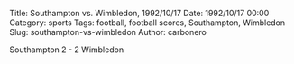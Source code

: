 Title: Southampton vs. Wimbledon, 1992/10/17
Date: 1992/10/17 00:00
Category: sports
Tags: football, football scores, Southampton, Wimbledon
Slug: southampton-vs-wimbledon
Author: carbonero


Southampton 2 - 2 Wimbledon
